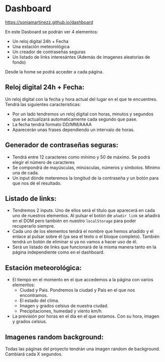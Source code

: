 # Dashboard

https://soniamartinezz.github.io/dashboard 

En este Dasboard se podrán ver 4 elementos:
- Un reloj digital 24h + Fecha
- Una estación meteorológica
- Un creador de contraseñas seguras
- Un listado de links interesántes
(Además de imagenes aleatorias de fondo)

Desde la home se podrá acceder a cada página.

## Reloj digital 24h + Fecha:

Un reloj digital con la fecha y hora actual del lugar en el que te encuentres. Tendrá las siguientes características: 
- Por un lado tendremos un reloj digital con horas, minutos y segundos que se actualizará automaticamente cada segundo que pase.
- La fecha tendrá formato DD/MM/AAAA 
- Aparecerán unas frases dependiendo un intervalo de horas.  

## Generador de contraseñas seguras:

- Tendrá entre 12 caracteres como mínimo y 50 de máximo. Se podrá elegir el número de caracteres
- Se compondrá de mayúsculas, minúsculas, números y símbolos. Mínimo una de cada.
- Un input dónde meteremos la longitud de la contraseña y un botón para que nos dé el resultado.

## Listado de links:

- Tendremos 2 inputs. Uno de ellos será el título que aparecerá en cada uno de nuestros elementos. Al pulsar el botón de `añadir link` se añadirá en el DOM pero también en nuestro `localStorage` para poder recuperarlo siempre.
- Cada uno de los elementos tendrá el nombre que hemos añadido y el enlace al pulsar sobre él (ya sea el texto o el bloque completo). También tendrá un botón de eliminar si ya no vamos a hacer uso de él.
- Será un listado de links que funcionará de la misma manera tanto en la página independiente como en el dashboard.

## Estación meteorológica:

- El tiempo en el momento en el que accedemos a la página con varios elementos:
  - Ciudad y Pais. Pondremos la ciudad y País en el que nos encontramos.
  - El estado del clima.
  - Imagen y grados celsius de nuestra ciudad.
  - Precipitaciones, humedad y viento km/h.
- La previsión por horas en el día en el que estamos. Con su hora, imagen y grados celsius. 

## Imagenes random background:

Todas las páginas del proyecto tendrán una imagen random de background. Cambiará cada X segundos.
